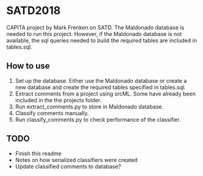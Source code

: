 # SATD2018
CAPITA project by Mark Frenken on SATD. The Maldonado database is needed to run this project.
However, if the Maldonado database is not available, the sql queries needed to build the required
tables are included in tables.sql.

## How to use
1. Set up the database. Either use the Maldonado database or create a new database and create the required tables specified in tables.sql.
2. Extract comments from a project using srcML. Some have already been included in the the projects folder.
3. Run extract_comments.py to store in Maldonado database.
4. Classify comments manually.
5. Run classify_comments.py to check performance of the classifier.

## TODO
- Finish this readme
- Notes on how serialized classifiers were created
- Update classified comments to database?
